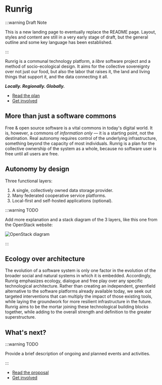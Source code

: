 <!-- SECTION 1 -->
# Runrig
:::warning Draft Note

This is a new landing page to eventually replace the README page. Layout, styles
and content are still in a very early stage of draft, but the general outline
and some key language has been established.

:::

Runrig is a communal technology platform, a _libre_ software project and a
method of socio-ecological design. It aims for the collective sovereignty over
not just our food, but also the labor that raises it, the land and living things
that support it, and the data connecting it all.

___Locally. Regionally. Globally.___

<!-- Call-to-Action -->
- [Read the plan](overview.md)
- [Get involved](contact.md)



<!-- SECTION 2 -->
## More than just a software commons
Free & open source software is a vital commons in today's digital world. It is,
however, a commons of _information only_ — it is a starting point, not the
destination. Real autonomy requires control of the underlying infrastructure,
something beyond the capacity of most individuals. Runrig is a plan for the
collective ownership of the system as a whole, because no software user is free
until all users are free.



<!-- SECTION 3 -->
## Autonomy by design
Three functional layers:

1. A single, collectively owned data storage provider.
2. Many federated cooperative service platforms.
3. Local-first and self-hosted applications (optional).

:::warning TODO

Add more explanation and a stack diagram of the 3 layers, like this one from the
OpenStack website:

![OpenStack
diagram](https://object-storage-ca-ymq-1.vexxhost.net/swift/v1/6e4619c416ff4bd19e1c087f27a43eea/www-assets-dev/learn/software-overview-diagram-new.svg)

:::

<!-- SECTION 4 -->
## Ecology over architecture
The evolution of a software system is only one factor in the evolution of the
broader social and natural systems in which it is embedded. Accordingly, Runrig
emphasizes ecology, dialogue and free play over any specific technological
architecture. Rather than creating an independent, greenfield alternative to the
software platforms already available today, we seek out targeted interventions
that can multiply the impact of those existing tools, while laying the
groundwork for more resilient infrastructure in the future. Runrig aims to be
the mortar joining these technological building blocks together, while adding to
the overall strength and definition to the greater superstructure.



<!-- SECTION 5 -->
## What's next?
:::warning TODO

Provide a brief description of ongoing and planned events and activities.

:::

<!-- Repeat the Call-to-Action -->
- [Read the proposal](overview.md)
- [Get involved](contact.md)

